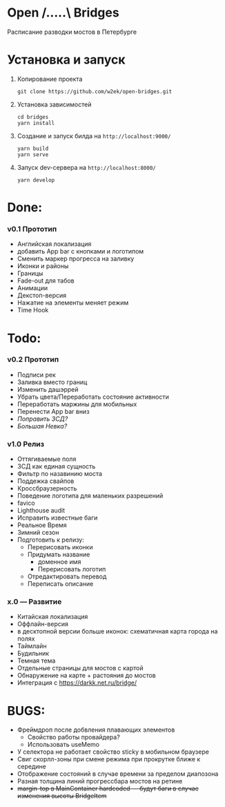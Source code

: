 # Open /.....\ Bridges
Расписание разводки мостов в Петербурге

# Установка и запуск
1. Копирование проекта
    ```shell
    git clone https://github.com/w2ek/open-bridges.git
    ```
2. Установка зависимостей
    ```shell
    cd bridges
    yarn install
    ```
3. Создание и запуск билда на `http://localhost:9000/`
    ```shell
    yarn build
    yarn serve
    ```
4. Запуск dev-сервера на `http://localhost:8000/`
    ```shell
    yarn develop
    ```

# Done:
### v0.1 Прототип
* Английская локализация
* добавить App bar с кнопками и логотипом
* Сменить маркер прогресса на заливку
* Иконки и районы
* Границы
* Fade-out для табов
* Анимации
* Декстоп-версия
* Нажатие на элементы меняет режим
* Time Hook
# Todo:
### v0.2 Прототип
* Подписи рек
* Заливка вместо границ
* Изменить дашэррей
* Убрать цвета/Переработать состояние активности
* Переработать маржины для мобильных
* Перенести App bar вниз
* *Поправить ЗСД?*
* *Большая Невка?*
### v1.0 Релиз
* Оттягиваемые поля
* ЗСД как единая сущность
* Фильтр по назавинию моста
* Поддежка свайпов
* Кроссбраузерность
* Поведение логотипа для маленьких разрешений
* favico
* Lighthouse audit
* Исправить известные баги
* Реальное Время
* Зимний сезон
* Подготовить к релизу:
  * Перерисовать иконки
  * Придумать название
    * доменное имя
    * Перерисовать логотип
  * Отредактировать перевод
  * Переписать описание
### x.0 — Развитие
* Китайская локализация
* Оффлайн-версия
* в десктопной версии больше иконок: схематичная карта города на полях
* Таймлайн
* Будильник
* Темная тема
* Отдельные страницы для мостов с картой
* Обнаружение на карте + растояния до мостов
* Интеграция с https://darkk.net.ru/bridge/
# BUGS:
* Фреймдроп после добвления плавающих элементов
  * Свойство работы провайдера?
  * Использовать useMemo
* У селектора не работает свойство sticky в мобильном браузере
* Свиг скорлл-зоны при смене режима при прокрутке ближе к середине
* Отображение состояний в случае времени за пределом диапозона
* Разная толщина линий прогрессбара мостов на ретине
* ~~margin-top в MainContainer hardcoded — будут баги в случае изменения высоты BridgeItem~~